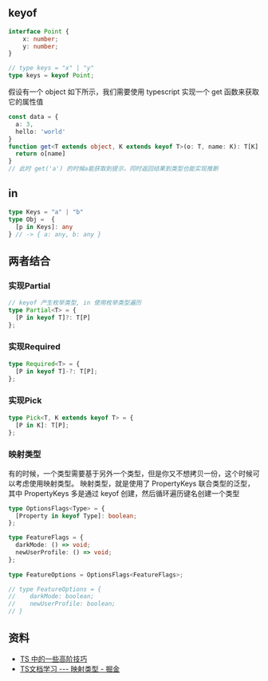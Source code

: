 ## keyof
```typescript
interface Point {
    x: number;
    y: number;
}

// type keys = "x" | "y"
type keys = keyof Point; 

```
假设有一个 object 如下所示，我们需要使用 typescript 实现一个 get 函数来获取它的属性值
```typescript
const data = {
  a: 3,
  hello: 'world'
}
function get<T extends object, K extends keyof T>(o: T, name: K): T[K] {
  return o[name]
}
// 此时 get('a') 的时候a能获取到提示，同时返回结果到类型也能实现推断
```
## in
```typescript
type Keys = "a" | "b"
type Obj =  {
  [p in Keys]: any
} // -> { a: any, b: any }
```
## 两者结合
### 实现Partial
```typescript
// keyof 产生枚举类型, in 使用枚举类型遍历
type Partial<T> = { 
  [P in keyof T]?: T[P] 
};
```
### 实现Required
```typescript
type Required<T> = {
  [P in keyof T]-?: T[P];
};
```
### 实现Pick
```typescript
type Pick<T, K extends keyof T> = {
  [P in K]: T[P];
};
```
### 映射类型
有的时候，一个类型需要基于另外一个类型，但是你又不想拷贝一份，这个时候可以考虑使用映射类型。
映射类型，就是使用了 PropertyKeys 联合类型的泛型，其中 PropertyKeys 多是通过 keyof 创建，然后循环遍历键名创建一个类型
```typescript
type OptionsFlags<Type> = {
  [Property in keyof Type]: boolean;
};

type FeatureFlags = {
  darkMode: () => void;
  newUserProfile: () => void;
};
 
type FeatureOptions = OptionsFlags<FeatureFlags>;

// type FeatureOptions = {
//    darkMode: boolean;
//    newUserProfile: boolean;
// }
```

## 资料

- [TS 中的一些高阶技巧](https://blog.csdn.net/yang450712123/article/details/121269203)
- [TS文档学习 --- 映射类型 - 掘金](https://juejin.cn/post/7046214215081656351)
